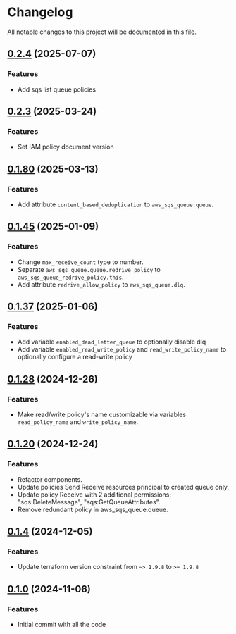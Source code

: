 # Changelog

All notable changes to this project will be documented in this file.

## [0.2.4]() (2025-07-07)

### Features

* Add sqs list queue policies

## [0.2.3]() (2025-03-24)

### Features

* Set IAM policy document version

## [0.1.80]() (2025-03-13)

### Features

* Add attribute `content_based_deduplication` to `aws_sqs_queue.queue`.

## [0.1.45]() (2025-01-09)

### Features

* Change `max_receive_count` type to number.
* Separate `aws_sqs_queue.queue.redrive_policy` to `aws_sqs_queue_redrive_policy.this`.
* Add attribute `redrive_allow_policy` to `aws_sqs_queue.dlq`.

## [0.1.37]() (2025-01-06)

### Features

* Add variable `enabled_dead_letter_queue` to optionally disable dlq
* Add variable `enabled_read_write_policy` and `read_write_policy_name` to optionally configure a read-write policy

## [0.1.28]() (2024-12-26)

### Features

* Make read/write policy's name customizable via variables `read_policy_name` and `write_policy_name`.

## [0.1.20]() (2024-12-24)

### Features

* Refactor components.
* Update policies Send Receive resources principal to created queue only.
* Update policy Receive with 2 additional permissions: "sqs:DeleteMessage", "sqs:GetQueueAttributes".
* Remove redundant policy in aws_sqs_queue.queue.

## [0.1.4]() (2024-12-05)

### Features

* Update terraform version constraint from `~> 1.9.8` to `>= 1.9.8`

## [0.1.0]() (2024-11-06)

### Features

* Initial commit with all the code

